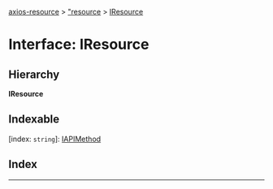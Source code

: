 [axios-resource](../README.md) > ["resource](../modules/_resource_d_.md) > [IResource](../interfaces/_resource_d_.iresource.md)

# Interface: IResource

## Hierarchy

**IResource**

## Indexable

\[index: `string`\]:&nbsp;[IAPIMethod](../modules/_resource_d_.md#iapimethod)
## Index

---

